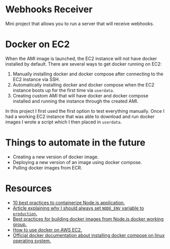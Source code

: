 # Webhooks Receiver

Mini project that allows you to run a server that will receive webhooks.

# Docker on EC2

When the AMI image is launched, the EC2 instance will not have docker installed by default. There are several ways to get docker running on EC2:

1. Manually installing docker and docker compose after connecting to the EC2 instance via SSH.
2. Automatically installing docker and docker compose when the EC2 instance boots up for the first time via `userdata`.
3. Creating custom AMI that will have docker and docker compose installed and running the instance through the created AMI.

In this project I first used the first option to test everything manually.
Once I had a working EC2 instance that was able to download and run docker images I wrote a script which I then placed in `userdata`.

# Things to automate in the future

- Creating a new version of docker image.
- Deploying a new version of an image using docker compose.
- Pulling docker images from ECR.

# Resources

- [10 best practices to containerize Node.js application.](https://snyk.io/blog/10-best-practices-to-containerize-nodejs-web-applications-with-docker/)
- [Article explaining why I should always set `NODE_ENV` variable to `production`.](https://www.dynatrace.com/news/blog/the-drastic-effects-of-omitting-node-env-in-your-express-js-applications/)
- [Best practices for building docker images from Node.js docker working group.](https://github.com/nodejs/docker-node/blob/main/docs/BestPractices.md#handling-kernel-signals)
- [How to use docker on AWS EC2.](https://betterprogramming.pub/how-to-use-docker-in-an-amazon-ec2-instance-5453601ec330)
- [Official docker documentation about installing docker compose on linux operating system.](https://docs.docker.com/compose/install/)
